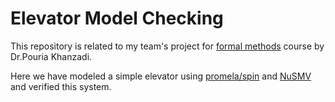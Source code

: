 # Elevator Model Checking

This repository is related to my team's project for [formal methods](https://en.wikipedia.org/wiki/Formal_methods) course by Dr.Pouria Khanzadi.

Here we have modeled a simple elevator using [promela/spin](https://spinroot.com/spin/whatispin.html) and [NuSMV](https://nusmv.fbk.eu) and verified this system.
